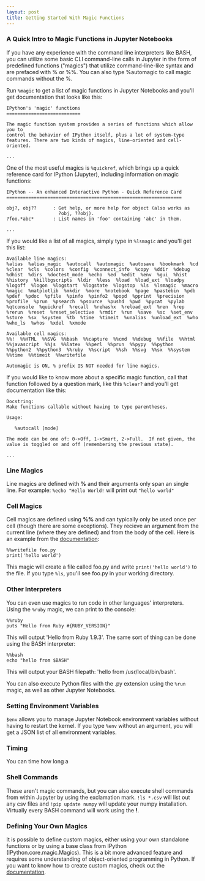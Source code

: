 ```yaml
---
layout: post
title: Getting Started With Magic Functions
---
```


<h3>A Quick Intro to Magic Functions in Jupyter Notebooks</h3>

If you have any experience with the command line interpreters like BASH, you can utilize some basic CLI command-line calls in Jupyter in the form of predefined functions ("magics") that utilize command-line-like syntax and are prefaced with % or %%. You can also type %automagic to call magic commands without the %.

Run `%magic` to get a list of magic functions in Jupyter Notebooks and you'll get documentation that looks like this:

```
IPython's 'magic' functions
===========================

The magic function system provides a series of functions which allow you to
control the behavior of IPython itself, plus a lot of system-type
features. There are two kinds of magics, line-oriented and cell-oriented.

...
```

One of the most useful magics is `%quickref`, which brings up a quick reference card for IPython (Jupyter), including information on magic functions:

```
IPython -- An enhanced Interactive Python - Quick Reference Card
================================================================

obj?, obj??      : Get help, or more help for object (also works as
                   ?obj, ??obj).
?foo.*abc*       : List names in 'foo' containing 'abc' in them.

...
```

If you would like a list of all magics, simply type in `%lsmagic` and you'll get this list:

```
Available line magics:
%alias  %alias_magic  %autocall  %automagic  %autosave  %bookmark  %cd  %clear  %cls  %colors  %config  %connect_info  %copy  %ddir  %debug  %dhist  %dirs  %doctest_mode  %echo  %ed  %edit  %env  %gui  %hist  %history  %killbgscripts  %ldir  %less  %load  %load_ext  %loadpy  %logoff  %logon  %logstart  %logstate  %logstop  %ls  %lsmagic  %macro  %magic  %matplotlib  %mkdir  %more  %notebook  %page  %pastebin  %pdb  %pdef  %pdoc  %pfile  %pinfo  %pinfo2  %popd  %pprint  %precision  %profile  %prun  %psearch  %psource  %pushd  %pwd  %pycat  %pylab  %qtconsole  %quickref  %recall  %rehashx  %reload_ext  %ren  %rep  %rerun  %reset  %reset_selective  %rmdir  %run  %save  %sc  %set_env  %store  %sx  %system  %tb  %time  %timeit  %unalias  %unload_ext  %who  %who_ls  %whos  %xdel  %xmode

Available cell magics:
%%!  %%HTML  %%SVG  %%bash  %%capture  %%cmd  %%debug  %%file  %%html  %%javascript  %%js  %%latex  %%perl  %%prun  %%pypy  %%python  %%python2  %%python3  %%ruby  %%script  %%sh  %%svg  %%sx  %%system  %%time  %%timeit  %%writefile

Automagic is ON, % prefix IS NOT needed for line magics.
```

If you would like to know more about a specific magic function, call that function followed by a question mark, like this `%clear?` and you'll get documentation like this:

```
Docstring:
Make functions callable without having to type parentheses.

Usage:

   %autocall [mode]

The mode can be one of: 0->Off, 1->Smart, 2->Full.  If not given, the
value is toggled on and off (remembering the previous state).

...
```

<h3>Line Magics</h3>

Line magics are defined with __%__ and their arguments only span an single line. For example:
`%echo "Hello World!` will print out `"hello world"`

<h3>Cell Magics</h3>

Cell magics are defined using __%%__ and can typically only be used once per cell (though there are some exceptions). They recieve an argument from the current line (where they are defined) and from the body of the cell. Here is an example from the [documentation](http://nbviewer.jupyter.org/github/ipython/ipython/blob/1.x/examples/notebooks/Cell%20Magics.ipynb):
```
%%writefile foo.py
print('hello world')
```
This magic will create a file called foo.py and write `print('hello world')` to the file. If you type `%ls`, you'll see foo.py in your working directory. 

<h3>Other Interpreters</h3>

You can even use magics to run code in other languages' interpreters. Using the `%ruby` magic, we can print to the console: 

```
%%ruby
puts "Hello from Ruby #{RUBY_VERSION}"
```

This will output 'Hello from Ruby 1.9.3'. The same sort of thing can be done using the BASH interpreter:

```
%%bash
echo "hello from $BASH"
```

This will output your BASH filepath: 'hello from /usr/local/bin/bash'.

You can also execute Python files with the .py extension using the `%run` magic, as well as other Jupyter Notebooks. 

<h3>Setting Environment Variables</h3>

`$env` allows you to manage Jupyter Notebook environment variables without having to restart the kernel. If you type `%env` without an argument, you will get a JSON list of all environment variables. 

<h3>Timing</h3>

You can time how long a

<h3>Shell Commands</h3>

These aren't magic commands, but you can also execute shell commands from within Jupyter by using the exclamation mark. `!ls *.csv` will list out any csv files and `!pip update numpy` will update your numpy installation. Virtually every BASH command will work using the __!__.

<h3>Defining Your Own Magics</h3>

It is possible to define custom magics, either using your own standalone functions or by using a base class from IPython (IPython.core.magic.Magics). This is a bit more advanced feature and requires some understanding of object-oriented programming in Python. If you want to know how to create custom magics, check out the [documentation](https://ipython.org/ipython-doc/3/config/custommagics.html#defining-magics).
